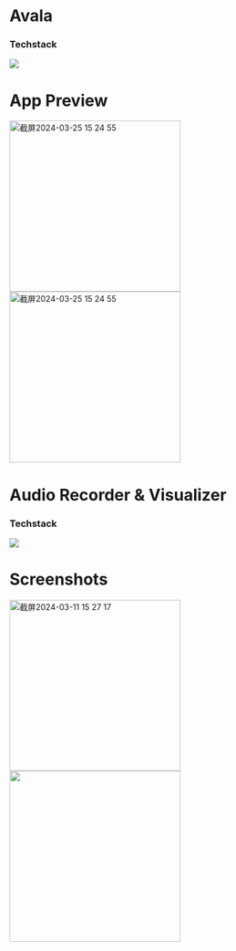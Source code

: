 # Avala

### Techstack

<a href="https://skillicons.dev">
    <img src="https://skillicons.dev/icons?i=swift,firebase" />
</a>

# App Preview

<img width="300" alt="截屏2024-03-25 15 24 55" src="https://github.com/molab-itp/content-2024-01/assets/142470034/fd728230-996e-4837-9db3-cd52a009b038">
<img width="300" alt="截屏2024-03-25 15 24 55" src="https://github.com/molab-itp/content-2024-01/assets/142470034/55d6f70c-96f5-4578-9dcc-2370736fe81e">

# Audio Recorder & Visualizer

### Techstack

<a href="https://skillicons.dev">
    <img src="https://skillicons.dev/icons?i=swift" />
</a>

# Screenshots

<img width="300" alt="截屏2024-03-11 15 27 17" src="https://github.com/molab-itp/content-2024-01/assets/142470034/c676306a-c303-4217-bdad-99c26907e552">
<img src="https://github.com/RubyQianru/molab-2024-01-RubyZhang/assets/142470034/959ebb8f-b2a2-4e21-81c7-c2a728840372" width="300">




